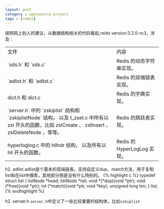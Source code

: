 ```yaml
---
layout: post
category : opensource project
tags : [redis]
---
```

按照网上别人的建议，从数据结构相关的代码看起,reids version:3.2.0-rc3，涉及：
<div class="row">
    <div class="span4">
        <table>
	  <tr>
	    <td>文件</td>
	    <td>内容</td>
	  </tr>
	  <tr>
	    <td>`sds.h` 和 `sds.c`</td>
	    <td>Redis 的动态字符串实现。</td>
	  </tr>
	  <tr>
	    <td>`adlist.h` 和 `adlist.c` </td>
	    <td>Redis 的双端链表实现。</td>
	  </tr>
	  <tr>
	    <td>dict.h 和 dict.c  </td>
	    <td>Redis 的字典实现。</td>
	  </tr>
	  <tr>
	    <td>`server.h` 中的 `zskiplist` 结构和 `zskiplistNode` 结构， 以及 t_zset.c 中所有以 zsl 开头的函数，比如 zslCreate 、 zslInsert 、 zslDeleteNode ，等等。 </td>
	    <td>Redis 的跳跃表实现。</td>
	  </tr>
	  <tr>
	    <td>hyperloglog.c 中的 hllhdr 结构， 以及所有以 hll 开头的函数。 </td>
	    <td> Redis 的 HyperLogLog 实现。</td>
	  </tr>
	</table>
    </div> 
</div>

h2. adlist
adlist是个基本的双端链表。支持自定义dup、match方法，用于复制list和在list中搜索，其他部分倒是没有什么特别的。
{% highlight c %}
typedef struct list {
    listNode *head;
    listNode *tail;
    void *(*dup)(void *ptr);
    void (*free)(void *ptr);
    int (*match)(void *ptr, void *key);
    unsigned long len;
} list;
{% endhighlight %}

h2. server.h
`server.h`中定义了一些比较重要的结构体，比如`zskiplist`
